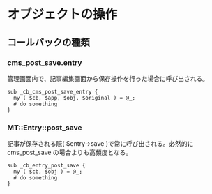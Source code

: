 # オブジェクトの操作

## コールバックの種類

### cms_post_save.entry

管理画面内で、記事編集画面から保存操作を行った場合に呼び出される。

```
sub _cb_cms_post_save_entry {
  my ( $cb, $app, $obj, $original ) = @_;
  # do something
}
```

### MT::Entry::post_save

記事が保存される際( $entry->save )で常に呼び出される。必然的に cms_post_save の場合よりも高頻度となる。

```
sub _cb_entry_post_save {
  my ( $cb, $obj ) = @_;
  # do something
}
```
